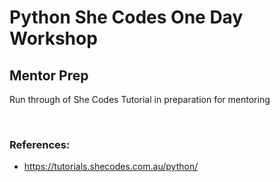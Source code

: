 # Python She Codes One Day Workshop 
## Mentor Prep
<p> Run through of She Codes Tutorial in preparation for mentoring</p>
<br>

### References:
* https://tutorials.shecodes.com.au/python/
